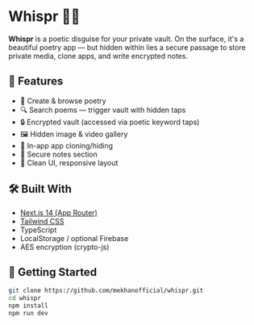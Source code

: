 # Whispr 🔐✨

**Whispr** is a poetic disguise for your private vault. On the surface, it's a beautiful poetry app — but hidden within lies a secure passage to store private media, clone apps, and write encrypted notes.

## 🌟 Features

- 📜 Create & browse poetry
- 🔍 Search poems — trigger vault with hidden taps
- 🔒 Encrypted vault (accessed via poetic keyword taps)
- 🖼️ Hidden image & video gallery
- 📲 In-app app cloning/hiding
- 📝 Secure notes section
- 🎨 Clean UI, responsive layout

## 🛠️ Built With

- [Next.js 14 (App Router)](https://nextjs.org)
- [Tailwind CSS](https://tailwindcss.com)
- TypeScript
- LocalStorage / optional Firebase
- AES encryption (crypto-js)

## 🚀 Getting Started

```bash
git clone https://github.com/mekhanofficial/whispr.git
cd whispr
npm install
npm run dev
```
